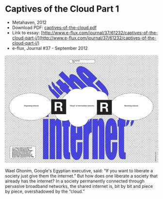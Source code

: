 # Captives of the Cloud Part 1
* Metahaven, 2012
* Download PDF: [captives-of-the-cloud.pdf](captives-of-the-cloud.pdf)
* Link to essay: [http://www.e-flux.com/journal/37/61232/captives-of-the-cloud-part-i/](http://www.e-flux.com/journal/37/61232/captives-of-the-cloud-part-i/)
* e-flux, Journal #37 - September 2012

![Captive of the Cloud](thecloud.jpg)

Wael Ghonim, Google's Egyptian executive, said: “If you want to liberate a society just give them the internet.” But how does one liberate a society that already has the internet? In a society permanently connected through pervasive broadband networks, the shared internet is, bit by bit and piece by piece, overshadowed by the “cloud.”